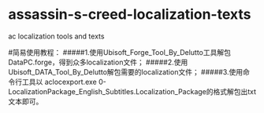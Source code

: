 # assassin-s-creed-localization-texts
ac localization tools and texts

#简易使用教程：
#####1.使用Ubisoft_Forge_Tool_By_Delutto工具解包DataPC.forge，得到众多localization文件；
#####2.使用Ubisoft_DATA_Tool_By_Delutto解包需要的localization文件；
#####3.使用命令行工具以 aclocexport.exe 0-LocalizationPackage_English_Subtitles.Localization_Package的格式解包出txt文本即可。
